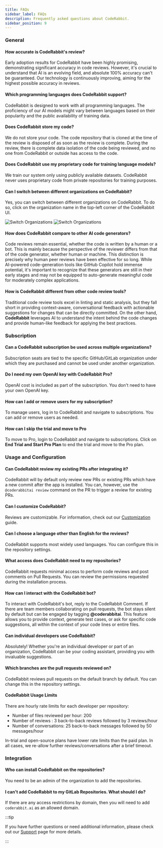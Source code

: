 ```yaml
---
title: FAQs
sidebar_label: FAQs
description: Frequently asked questions about CodeRabbit.
sidebar_position: 9
---
```


### General

#### How accurate is CodeRabbit's review?

Early adoption results for CodeRabbit have been highly promising, demonstrating
significant accuracy in code reviews. However, it's crucial to understand that
AI is an evolving field, and absolute 100% accuracy can't be guaranteed. Our
technology is continuously improving, aiming for the highest possible accuracy
in reviews.

#### Which programming languages does CodeRabbit support?

CodeRabbit is designed to work with all programming languages. The
proficiency of our AI models might vary between languages based on their
popularity and the public availability of training data.

#### Does CodeRabbit store my code?

We do not store your code. The code repository that is cloned at the time of the review is
disposed of as soon as the review is complete. During the review, there is
complete data isolation of the code being reviewed, and no one from CodeRabbit
or outside has access to the code.

#### Does CodeRabbit use my proprietary code for training language models?

We train our system only using publicly available datasets. CodeRabbit never
uses proprietary code from private repositories for training purposes.

#### Can I switch between different organizations on CodeRabbit?

Yes, you can switch between different organizations on CodeRabbit. To do so,
click on the organization name in the top-left corner of the CodeRabbit UI.

![Switch Organizations](/img/faq/cr_support_orgs_light.png#gh-light-mode-only)
![Switch Organizations](/img/faq/cr_support_orgs_dark.png#gh-dark-mode-only)

#### How does CodeRabbit compare to other AI code generators?

Code reviews remain essential, whether the code is written by a human or a bot.
This is mainly because the perspective of the reviewer differs from that of the
code generator, whether human or machine. This distinction is precisely why
human peer reviews have been effective for so long. While AI-powered
code-generation tools like GitHub Copilot hold immense potential, it's important to recognize that
these generators are still in their early stages and may not be equipped to
auto-generate meaningful code for moderately complex applications.

#### How is CodeRabbit different from other code review tools?

Traditional code review tools excel in linting and static analysis, but they
fall short in providing context-aware, conversational feedback with actionable
suggestions for changes that can be directly committed. On the other hand,
**CodeRabbit** leverages AI to understand the intent behind the code changes and
provide human-like feedback for applying the best practices.

### Subscription

#### Can a CodeRabbit subscription be used across multiple organizations?

Subscription seats are tied to the specific GitHub/GitLab organization under
which they are purchased and cannot be used under another organization.

#### Do I need my own OpenAI key with CodeRabbit Pro?

OpenAI cost is included as part of the subscription. You don't need to have your
own OpenAI key.

#### How can I add or remove users for my subscription?

To manage users, log in to CodeRabbit and navigate to subscriptions. You can add
or remove users as needed.

#### How can I skip the trial and move to Pro

To move to Pro, login to CodeRabbit and navigate to subscriptions.
Click on **End Trial and Start Pro Plan** to end the trial and move to the Pro plan.

### Usage and Configuration

#### Can CodeRabbit review my existing PRs after integrating it?

CodeRabbit will by default only review new PRs or existing PRs which have a new
commit after the app is installed. You can, however, use the
`@coderabbitai review` command on the PR to trigger a review for existing PRs.

#### Can I customize CodeRabbit?

Reviews are customizable. For information, check out our
[Customization](./guides/review-instructions.md) guide.

#### Can I choose a language other than English for the reviews?

CodeRabbit supports most widely used languages. You can configure this in the
repository settings.

#### What access does CodeRabbit need to my repositories?

CodeRabbit requests minimal access to perform code reviews and post comments on
Pull Requests. You can review the permissions requested during the installation process.

#### How can I interact with the CodeRabbit bot?

To interact with CodeRabbit's bot, reply to the CodeRabbit Comment. If there are
team members collaborating on pull requests, the bot stays silent by default but
can be engaged by tagging **@coderabbitai**. This feature allows you to provide
context, generate test cases, or ask for specific code suggestions, all within
the context of your code lines or entire files.

#### Can individual developers use CodeRabbit?

Absolutely! Whether you're an individual developer or part of an organization,
CodeRabbit can be your coding assistant, providing you with invaluable
suggestions.

#### Which branches are the pull requests reviewed on?

CodeRabbit reviews pull requests on the default branch by default. You can
change this in the repository settings.

#### CodeRabbit Usage Limits

There are hourly rate limits for each developer per repository:

- Number of files reviewed per hour: 200
- Number of reviews : 3 back-to-back reviews followed by 3 reviews/hour
- Number of conversations: 25 back-to-back messages followed by 50 messages/hour

In-trial and open-source plans have lower rate limits than the paid plan. In all
cases, we re-allow further reviews/conversations after a brief timeout.

### Integration

#### Who can install CodeRabbit on the repositories?

You need to be an admin of the organization to add the repositories.

#### I can't add CodeRabbit to my GitLab Repositories. What should I do?

If there are any access restrictions by domain, then you will need to add
`coderabbit.ai` as an allowed domain.

:::tip

If you have further questions or need additional information, please check out
our [Support](./about/support.md) page for more details.

:::
